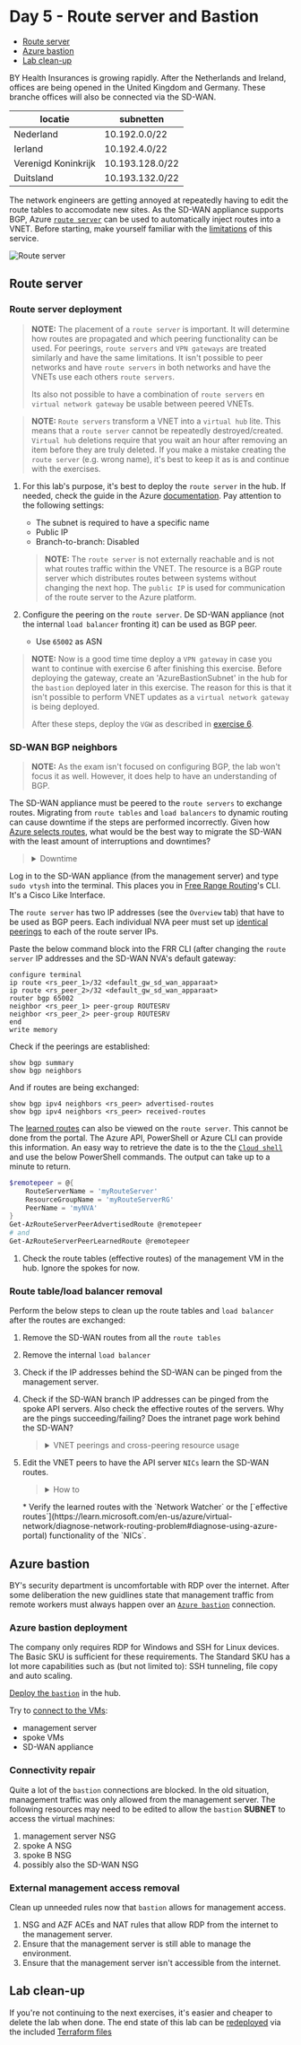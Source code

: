 # Day 5 - Route server and Bastion

* [Route server](#route-server)
* [Azure bastion](#azure-bastion)
* [Lab clean-up](#lab-clean-up)

BY Health Insurances is growing rapidly. After the Netherlands and Ireland, offices are being opened in the United Kingdom and Germany. These branche offices will also be connected via the SD-WAN.

| locatie | subnetten | 
| --- | --- | 
| Nederland | 10.192.0.0/22 |
| Ierland | 10.192.4.0/22 |
| Verenigd Koninkrijk | 10.193.128.0/22 |
| Duitsland | 10.193.132.0/22 |

The network engineers are getting annoyed at repeatedly having to edit the route tables to accomodate new sites. As the SD-WAN appliance supports BGP, Azure [`route server`](https://learn.microsoft.com/en-us/azure/route-server/overview) can be used to automatically inject routes into a VNET. Before starting, make yourself familiar with the [limitations](https://learn.microsoft.com/en-us/azure/route-server/overview#route-server-limits) of this service.

![Route server](./data/route_server.svg)

## Route server

### Route server deployment

> **NOTE:** The placement of a `route server` is important. It will determine how routes are propagated and which peering functionality can be used. For peerings, `route servers` and `VPN gateways` are treated similarly and have the same limitations. It isn't possible to peer networks and have `route servers` in both networks and have the VNETs use each others `route servers`. 
>
> Its also not possible to have a combination of `route servers` en `virtual network gateway` be usable between peered VNETs.

> **NOTE:** `Route servers` transform a VNET into a `virtual hub` lite. This means that a `route server` cannot be repeatedly destroyed/created. `Virtual hub` deletions require that you wait an hour after removing an item before they are truly deleted. If you make a mistake creating the `route server` (e.g. wrong name), it's best to keep it as is and continue with the exercises. 

1. For this lab's purpose, it's best to deploy the `route server` in the hub. If needed, check the guide in the Azure [documentation](https://learn.microsoft.com/en-us/azure/route-server/quickstart-configure-route-server-portal). Pay attention to the following settings:
    * The subnet is required to have a specific name
    * Public IP
    * Branch-to-branch: Disabled

    > **NOTE:** The `route server` is not externally reachable and is not what routes traffic within the VNET. The resource is a BGP route server which distributes routes between systems without changing the next hop. The `public IP` is used for communication of the route server to the Azure platform.

1. Configure the peering on the `route server`. De SD-WAN appliance (not the internal `load balancer` fronting it) can be used as BGP peer.
    * Use `65002` as ASN

> **NOTE:** Now is a good time time deploy a `VPN gateway` in case you want to continue with exercise 6 after finishing this exercise. Before deploying the gateway, create an 'AzureBastionSubnet' in the hub for the `bastion` deployed later in this exercise. The reason for this is that it isn't possible to perform VNET updates as a `virtual network gateway` is being deployed. 
>
> After these steps, deploy the `VGW` as described in [exercise 6](../ex6/README_EN.md#deploying-the-vpn-gateway).

### SD-WAN BGP neighbors

> **NOTE:** As the exam isn't focused on configuring BGP, the lab won't focus it as well. However, it does help to have an understanding of BGP.

The SD-WAN appliance must be peered to the `route servers` to exchange routes. Migrating from `route tables` and `load balancers` to dynamic routing can cause downtime if the steps are performed incorrectly. Given how [Azure selects routes](https://learn.microsoft.com/en-us/azure/virtual-network/virtual-networks-udr-overview#how-azure-selects-a-route), what would be the best way to migrate the SD-WAN with the least amount of interruptions and downtimes?

> <details><summary>Downtime</summary>
>
> Configure the BGP peerings first. This introduces new (more specific, multiple /24s) routes that take precedence over the `route tables`. Existing flows continue without interruption. After a while, remove the route tables and subsequently the load balancer. This way the most amount of connections are drained from the load balancer which causes fewer interruptions when its removed.

</details>

Log in to the SD-WAN appliance (from the management server) and type `sudo vtysh` into the terminal. This places you in [Free Range Routing](https://frrouting.org/)'s CLI. It's a Cisco Like Interface.

The `route server` has two IP addresses (see the `Overview` tab) that have to be used as BGP peers. Each individual NVA peer must set up [identical peerings](https://learn.microsoft.com/en-us/azure/route-server/troubleshoot-route-server#the-bgp-peering-between-my-nva-and-azure-route-server-is-up-i-can-see-routes-exchanged-correctly-between-them-why-arent-the-nva-routes-in-the-effective-routing-table-of-my-vm) to each of the route server IPs.

Paste the below command block into the FRR CLI (after changing the `route server` IP addresses and the SD-WAN NVA's default gateway:

```cisco
configure terminal
ip route <rs_peer_1>/32 <default_gw_sd_wan_apparaat>
ip route <rs_peer_2>/32 <default_gw_sd_wan_apparaat>
router bgp 65002
neighbor <rs_peer_1> peer-group ROUTESRV
neighbor <rs_peer_2> peer-group ROUTESRV
end
write memory
```

Check if the peerings are established:

```cisco
show bgp summary
show bgp neighbors
```

And if routes are being exchanged:

```cisco
show bgp ipv4 neighbors <rs_peer> advertised-routes
show bgp ipv4 neighbors <rs_peer> received-routes
```

The [learned routes](https://learn.microsoft.com/en-us/azure/route-server/quickstart-configure-route-server-powershell#troubleshooting) can also be viewed on the `route server`. This cannot be done from the portal. The Azure API, PowerShell or Azure CLI can provide this information. An easy way to retrieve the date is to the the [`Cloud shell`](https://learn.microsoft.com/en-us/azure/cloud-shell/overview) and use the below PowerShell commands. The output can take up to a minute to return.

```powershell
$remotepeer = @{
    RouteServerName = 'myRouteServer'
    ResourceGroupName = 'myRouteServerRG'
    PeerName = 'myNVA'
}
Get-AzRouteServerPeerAdvertisedRoute @remotepeer
# and
Get-AzRouteServerPeerLearnedRoute @remotepeer
```

1. Check the route tables (effective routes) of the management VM in the hub. Ignore the spokes for now.

### Route table/load balancer removal

Perform the below steps to clean up the route tables and `load balancer` after the routes are exchanged:

1. Remove the SD-WAN routes from all the `route tables` 
1. Remove the internal `load balancer`
1. Check if the IP addresses behind the SD-WAN can be pinged from the management server.
1. Check if the SD-WAN branch IP addresses can be pinged from the spoke API servers. Also check the effective routes of the servers. Why are the pings succeeding/failing? Does the intranet page work behind the SD-WAN?

    > <details><summary>VNET peerings and cross-peering resource usage</summary>
    >
    > VNET peerings have a lot of settings that can be configured. One of the options is to allow peered networks to access another network's `route server`/`VPN gateway`. If this setting is disabled, the spokes won't learn the BGP routes from the hub. BGP/VPN routes won't be exchanged as well if the hub doesn't allow the spoke to access the gateway/route server.
    >
    > In this case the spokes don't know the routes, but it still has a default route towards the `Azure firewall`. If the firewall allows the traffic, stateless traffic may succeed. The `AZF` will receive the ping and forward it to its default gateway. This gateway knows the BGP routes and forwards it to the SD-WAN appliance. As the SD-WAN appliance is in the hub, it knows the spoke address spaces and can return traffic directly. TCP traffic will fail in this scenario due to asymmetric routing, but ICMP will succeed.

    </details>

1. Edit the VNET peers to have the API server `NICs` learn the SD-WAN routes.
   > <details><summary>How to</summary>
   >
   > Edit the peerings for the hub and spoke `VNETs`. Make sure that the hub allows access to the `route server`/`virtual network gateway` and that the spokes are allowed to access the remote `route servers`/`virtual network gateways`.

   </details>
    * Verify the learned routes with the `Network Watcher` or the [`effective routes`](https://learn.microsoft.com/en-us/azure/virtual-network/diagnose-network-routing-problem#diagnose-using-azure-portal) functionality of the `NICs`.


## Azure bastion

BY's security department is uncomfortable with RDP over the internet. After some deliberation the new guidlines state that management traffic from remote workers must always happen over an [`Azure bastion`](https://learn.microsoft.com/en-us/azure/bastion/bastion-overview) connection.

### Azure bastion deployment

The company only requires RDP for Windows and SSH for Linux devices. The Basic SKU is sufficient for these requirements. The Standard SKU has a lot more capabilities such as (but not limited to): SSH tunneling, file copy and auto scaling. 

[Deploy the `bastion`](https://learn.microsoft.com/en-us/azure/bastion/quickstart-host-portal#createvmset) in the hub.

Try to [connect to the VMs](https://learn.microsoft.com/en-us/azure/bastion/quickstart-host-portal#connect):
* management server
* spoke VMs
* SD-WAN appliance

### Connectivity repair

Quite a lot of the `bastion` connections are blocked. In the old situation, management traffic was only allowed from the management server. The following resources may need to be edited to allow the `bastion` **SUBNET** to access the virtual machines:
1. management server NSG
1. spoke A NSG
1. spoke B NSG
1. possibly also the SD-WAN NSG

### External management access removal

Clean up unneeded rules now that `bastion` allows for management access.
1. NSG and AZF ACEs and NAT rules that allow RDP from the internet to the management server.
1. Ensure that the management server is still able to manage the environment.
1. Ensure that the management server isn't accessible from the internet.

## Lab clean-up

If you're not continuing to the next exercises, it's easier and cheaper to delete the lab when done. The end state of this lab can be [redeployed](../README_EN.md#lab-checkpoints) via the included [Terraform files](./tf/)
